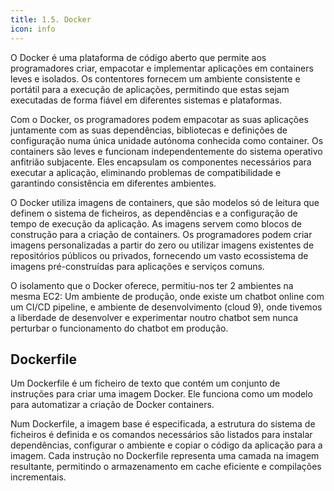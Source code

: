 ```yaml
---
title: 1.5. Docker
icon: info
---
```

O Docker é uma plataforma de código aberto que permite aos programadores criar, empacotar e implementar aplicações em containers leves e isolados. Os contentores fornecem um ambiente consistente e portátil para a execução de aplicações, permitindo que estas sejam executadas de forma fiável em diferentes sistemas e plataformas.

Com o Docker, os programadores podem empacotar as suas aplicações juntamente com as suas dependências, bibliotecas e definições de configuração numa única unidade autónoma conhecida como container. Os containers são leves e funcionam independentemente do sistema operativo anfitrião subjacente. Eles encapsulam os componentes necessários para executar a aplicação, eliminando problemas de compatibilidade e garantindo consistência em diferentes ambientes.

O Docker utiliza imagens de containers, que são modelos só de leitura que definem o sistema de ficheiros, as dependências e a configuração de tempo de execução da aplicação. As imagens servem como blocos de construção para a criação de containers. Os programadores podem criar imagens personalizadas a partir do zero ou utilizar imagens existentes de repositórios públicos ou privados, fornecendo um vasto ecossistema de imagens pré-construídas para aplicações e serviços comuns.

O isolamento que o Docker oferece, permitiu-nos ter 2 ambientes na mesma EC2: Um ambiente de produção, onde existe um chatbot online com um CI/CD pipeline, e ambiente de desenvolvimento (cloud 9), onde tivemos a liberdade de desenvolver e experimentar noutro chatbot sem nunca perturbar o funcionamento do chatbot em produção.

## Dockerfile
Um Dockerfile é um ficheiro de texto que contém um conjunto de instruções para criar uma imagem Docker. Ele funciona como um modelo para automatizar a criação de Docker containers.

Num Dockerfile, a imagem base é especificada, a estrutura do sistema de ficheiros é definida e os comandos necessários são listados para instalar dependências, configurar o ambiente e copiar o código da aplicação para a imagem. Cada instrução no Dockerfile representa uma camada na imagem resultante, permitindo o armazenamento em cache eficiente e compilações incrementais.

